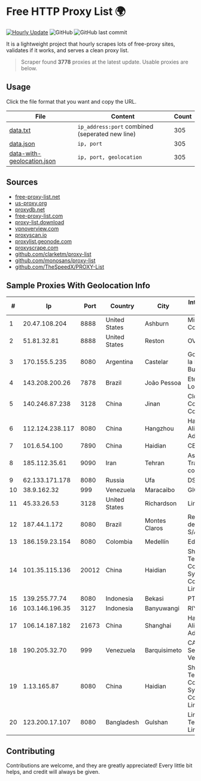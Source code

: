 
# Free HTTP Proxy List 🌍

[![Hourly Update](https://github.com/mertguvencli/http-proxy-list/actions/workflows/main.yml/badge.svg?branch=main)](https://github.com/mertguvencli/http-proxy-list/actions/workflows/main.yml)
![GitHub](https://img.shields.io/github/license/mertguvencli/http-proxy-list)
![GitHub last commit](https://img.shields.io/github/last-commit/mertguvencli/http-proxy-list)

It is a lightweight project that hourly scrapes lots of free-proxy sites, validates if it works, and serves a clean proxy list.


> Scraper found **3778** proxies at the latest update. Usable proxies are below.

## Usage

Click the file format that you want and copy the URL.


|File|Content|Count|
|----|-------|-----|
|[data.txt](https://raw.githubusercontent.com/mertguvencli/http-proxy-list/main/proxy-list/data.txt)|`ip_address:port` combined (seperated new line)|305|
|[data.json](https://raw.githubusercontent.com/mertguvencli/http-proxy-list/main/proxy-list/data.json)|`ip, port`|305|
|[data-with-geolocation.json](https://raw.githubusercontent.com/mertguvencli/http-proxy-list/main/proxy-list/data-with-geolocation.json)|`ip, port, geolocation`|305|

## Sources

* [free-proxy-list.net](https://free-proxy-list.net)
* [us-proxy.org](https://www.us-proxy.org)
* [proxydb.net](http://proxydb.net)
* [free-proxy-list.com](https://free-proxy-list.com/?page=&port=&type%5B%5D=http&type%5B%5D=https&up_time=0&search=Search)
* [proxy-list.download](https://www.proxy-list.download/HTTP)
* [vpnoverview.com](https://vpnoverview.com/privacy/anonymous-browsing/free-proxy-servers)
* [proxyscan.io](https://www.proxyscan.io)
* [proxylist.geonode.com](https://proxylist.geonode.com/api/proxy-list?limit=300&page=1&sort_by=lastChecked&sort_type=desc&protocols=http,https)
* [proxyscrape.com](https://api.proxyscrape.com/v2/?request=displayproxies&protocol=http&timeout=10000&country=all&ssl=all&anonymity=all)
* [github.com/clarketm/proxy-list](https://raw.githubusercontent.com/clarketm/proxy-list/master/proxy-list-raw.txt)
* [github.com/monosans/proxy-list](https://raw.githubusercontent.com/monosans/proxy-list/main/proxies/http.txt)
* [github.com/TheSpeedX/PROXY-List](https://raw.githubusercontent.com/TheSpeedX/PROXY-List/master/http.txt)


## Sample Proxies With Geolocation Info

|#|Ip|Port|Country|City|Internet Service Provider|
|-|--|----|-------|----|-------------------------|
|1|20.47.108.204|8888|United States|Ashburn|Microsoft Corporation|
|2|51.81.32.81|8888|United States|Reston|OVH SAS|
|3|170.155.5.235|8080|Argentina|Castelar|Gobernacion de la Provincia de Buenos Aires|
|4|143.208.200.26|7878|Brazil|João Pessoa|Eternal VÔdeo Locadora Ltda|
|5|140.246.87.238|3128|China|Jinan|Cloud Computing Corporation|
|6|112.124.238.117|8080|China|Hangzhou|Hangzhou Alibaba Advertising Co|
|7|101.6.54.100|7890|China|Haidian|CERNET|
|8|185.112.35.61|9090|Iran|Tehran|Asiatech Data Transmission company|
|9|62.133.171.178|8080|Russia|Ufa|DSL|
|10|38.9.162.32|999|Venezuela|Maracaibo|GIGAPOP, C.A.|
|11|45.33.26.53|3128|United States|Richardson|Linode, LLC|
|12|187.44.1.172|8080|Brazil|Montes Claros|Rede Brasileira de Comunicacao S/A|
|13|186.159.23.154|8080|Colombia|Medellín|Edatel S.a. E.S.P|
|14|101.35.115.136|20012|China|Haidian|Shenzhen Tencent Computer Systems Company Limited|
|15|139.255.77.74|8080|Indonesia|Bekasi|PT. LINKNET|
|16|103.146.196.35|3127|Indonesia|Banyuwangi|RIYADNETWORK|
|17|106.14.187.182|21673|China|Shanghai|Hangzhou Alibaba Advertising Co|
|18|190.205.32.70|999|Venezuela|Barquisimeto|CANTV Servicios, Venezuela|
|19|1.13.165.87|8080|China|Haidian|Shenzhen Tencent Computer Systems Company Limited|
|20|123.200.17.107|8080|Bangladesh|Gulshan|Link3 Technologies Limited|



## Contributing

Contributions are welcome, and they are greatly appreciated! Every
little bit helps, and credit will always be given.

